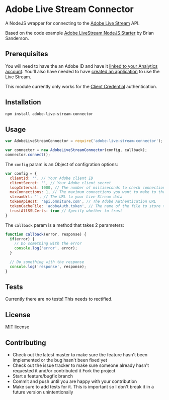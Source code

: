 # Adobe Live Stream Connector

A NodeJS wrapper for connecting to the [Adobe Live Stream](https://marketing.adobe.com/developer/documentation/analytics-live-stream/overview-1) API.

Based on the code example [Adobe LiveStream NodeJS Starter](https://github.com/sandersonb/firehose-nodejs-starter) by Brian Sanderson.

## Prerequisites

You will need to have the an Adobe ID and have it [linked to your Analytics account](https://marketing.adobe.com/developer/documentation/authentication-1/auth-link-account-1). You'll also have needed to have [created an application](https://marketing.adobe.com/developer/documentation/authentication-1/auth-register-app-1) to use the Live Stream.

This module currently only works for the [Client Credential](https://marketing.adobe.com/developer/documentation/authentication-1/auth-client-credentials-1#concept_5190CB12025F4B29947AB2CF13435C9C) authentication.

## Installation

```sh
npm install adobe-live-stream-connector
```

## Usage

```js
var AdobeLiveStreamConnector = require('adobe-live-stream-connector');

var connector = new AdobeLiveStreamConnector(config, callback);
connector.connect();
```

The `config` param is an Object of configration options:

```js
var config = {
  clientId: '', // Your Adobe client ID
  clientSecret: '', // Your Adobe client secret
  loopInterval: 1000, // The number of milliseconds to check connection is still alive
  maxConnections: 1, // The maximum connections you want to make to the Live Stream API
  streamUrl: '', // The URL to your Live Stream data
  tokenApiHost: 'api.omniture.com', // The Adobe Authentication URL
  tokenCacheFile: 'adobeAuth.token', // The name of the file to store the access token in
  trustAllSSLCerts: true // Specify whether to trust
}
```

The `callback` param is a method that takes 2 parameters:

```js
function callback(error, response) {
  if(error) {
    // Do something with the error
    console.log('error', error);
  }

  // Do something with the response
  console.log('response', response);
}
```

## Tests

Currently there are no tests! This needs to rectified.

## License

[MIT](http://opensource.org/licenses/MIT) license

## Contributing

* Check out the latest master to make sure the feature hasn't been implemented or the bug hasn't been fixed yet
* Check out the issue tracker to make sure someone already hasn't requested it and/or contributed it
Fork the project
* Start a feature/bugfix branch
* Commit and push until you are happy with your contribution
* Make sure to add tests for it. This is important so I don't break it in a future version unintentionally
